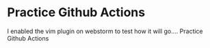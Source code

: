 # Practice Github Actions 
I enabled the vim plugin on webstorm to test how it will go....
Practice Github Actions

